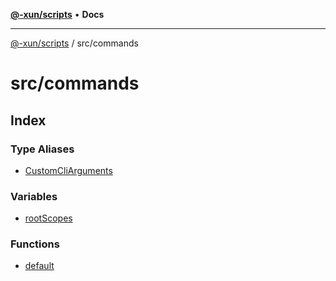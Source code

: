 [**@-xun/scripts**](../../README.md) • **Docs**

***

[@-xun/scripts](../../README.md) / src/commands

# src/commands

## Index

### Type Aliases

- [CustomCliArguments](type-aliases/CustomCliArguments.md)

### Variables

- [rootScopes](variables/rootScopes.md)

### Functions

- [default](functions/default.md)
